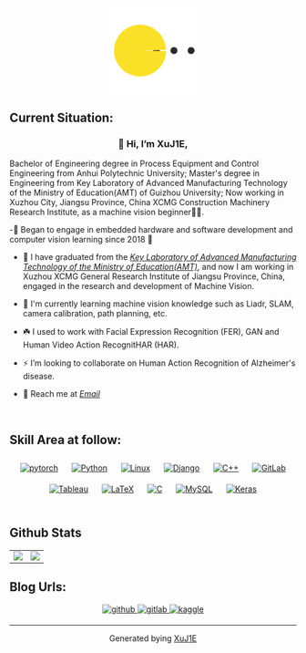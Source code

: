 <div align="center">
<img src="https://raw.githubusercontent.com/Aniket965/Aniket965/master/pacman.svg?sanitize=true" align="center" style="width: 30%" />
</div>  
  



## Current Situation:
### <div align="center">👋 Hi, I’m **XuJ1E**,
Bachelor of Engineering degree in Process Equipment and Control Engineering from Anhui Polytechnic University; Master's degree in Engineering from Key Laboratory of Advanced Manufacturing Technology of the Ministry of Education(AMT) of Guizhou University; Now working in Xuzhou City, Jiangsu Province, China XCMG Construction Machinery Research Institute, as a machine vision beginner👨‍💻.

-🤖 Began to engage in embedded hardware and software development and computer vision learning since 2018 🚀</div>  
  

- 🔭 I have graduated from the [*Key Laboratory of Advanced Manufacturing Technology of the Ministry of Education(AMT)*](http://amt.gzu.edu.cn/),
and now I am working in Xuzhou XCMG General Research Institute of Jiangsu Province, China, engaged in the research and development of Machine Vision.

  
- 🌈 I'm currently learning machine vision knowledge such as Liadr, SLAM, camera calibration, path planning, etc.


- ☘️ I used to work with Facial Expression Recognition (FER), GAN and Human Video Action RecognitHAR (HAR).


- ⚡ I’m looking to collaborate on Human Action Recognition of Alzheimer's disease.  
  

- 💨 Reach me at *[Email](xuu_jie@126.com)*  
  

<br/>  


## Skill Area at follow:
<div align="center">  
<a href="https://pytorch.org/" target="_blank"><img style="margin: 10px" src="https://profilinator.rishav.dev/skills-assets/pytorch-icon.svg" alt="pytorch" height="50" /></a>  
<a href="https://www.python.org/" target="_blank"><img style="margin: 10px" src="https://profilinator.rishav.dev/skills-assets/python-original.svg" alt="Python" height="50" /></a>  
<a href="https://www.linux.org/" target="_blank"><img style="margin: 10px" src="https://profilinator.rishav.dev/skills-assets/linux-original.svg" alt="Linux" height="50" /></a>  
<a href="https://www.djangoproject.com/" target="_blank"><img style="margin: 10px" src="https://profilinator.rishav.dev/skills-assets/django-original.svg" alt="Django" height="50" /></a>  
<a href="https://www.cplusplus.com/" target="_blank"><img style="margin: 10px" src="https://profilinator.rishav.dev/skills-assets/cplusplus-original.svg" alt="C++" height="50" /></a>  
<a href="https://about.gitlab.com/" target="_blank"><img style="margin: 10px" src="https://profilinator.rishav.dev/skills-assets/gitlab.svg" alt="GitLab" height="50" /></a>  
<a href="https://www.tableau.com/" target="_blank"><img style="margin: 10px" src="https://profilinator.rishav.dev/skills-assets/tableau.svg" alt="Tableau" height="50" /></a>  
<a href="https://www.latex-project.org/" target="_blank"><img style="margin: 10px" src="https://profilinator.rishav.dev/skills-assets/latex.png" alt="LaTeX" height="50" /></a>  
<a href="https://www.cprogramming.com/" target="_blank"><img style="margin: 10px" src="https://profilinator.rishav.dev/skills-assets/c-original.svg" alt="C" height="50" /></a>  
<a href="https://www.mysql.com/" target="_blank"><img style="margin: 10px" src="https://profilinator.rishav.dev/skills-assets/mysql-original-wordmark.svg" alt="MySQL" height="50" /></a>  
<a href="https://keras.io/" target="_blank"><img style="margin: 10px" src="https://profilinator.rishav.dev/skills-assets/keras.png" alt="Keras" height="50" /></a>  
</div>  

<br/>  


## Github Stats
<table><tr><td valign="top" width="50%" height="100%">

<img src="https://github-readme-stats.vercel.app/api?username=XuJ1E&show_icons=true&count_private=true&hide_border=true" align="left" style="width: 100%" />

</td><td valign="top" width="50%" height="100%">

<img src="https://github-readme-stats.vercel.app/api/top-langs/?username=XuJ1E&hide_border=true&layout=compact" align="left" style="width: 100%" />

</td></tr></table>  




## Blog Urls:  
<div align="center">
<a href="https://github.com/XuJ1E/" target="_blank">
<img src=https://img.shields.io/badge/github-%2324292e.svg?&style=for-the-badge&logo=github&logoColor=white alt=github style="margin-bottom: 5px;" />
</a>
<a href="https://gitlab.com/XuJieYa" target="_blank">
<img src=https://img.shields.io/badge/gitlab-330F63.svg?&style=for-the-badge&logo=gitlab&logoColor=white alt=gitlab style="margin-bottom: 5px;" />
</a>
<a href="https://www.kaggle.com/" target="_blank">
<img src=https://img.shields.io/badge/kaggle-%2344BAE8.svg?&style=for-the-badge&logo=kaggle&logoColor=white alt=kaggle style="margin-bottom: 5px;" />
</a>  
</div>  
  


----
<div align="center">Generated bying <a href="https://github.com/XuJ1E/" target="_blank">XuJ1E</a></div>
